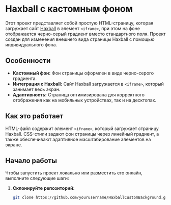 # Haxball с кастомным фоном

Этот проект представляет собой простую HTML-страницу, которая загружает сайт [Haxball](https://haxball.com/play) в элемент `<iframe>`, при этом на фоне отображается черно-серый градиент вместо стандартного поля. Проект создан для изменения внешнего вида страницы Haxball с помощью индивидуального фона.

## Особенности

- **Кастомный фон:** Фон страницы оформлен в виде черно-серого градиента.
- **Интеграция с Haxball:** Сайт Haxball загружается в `<iframe>`, который занимает весь экран.
- **Адаптивность:** Страница оптимизирована для корректного отображения как на мобильных устройствах, так и на десктопах.

## Как это работает

HTML-файл содержит элемент `<iframe>`, который загружает страницу Haxball. CSS-стили задают фон страницы через линейный градиент, а также обеспечивают адаптивное масштабирование элементов на экране.

## Начало работы

Чтобы запустить проект локально или разместить его онлайн, выполните следующие шаги:

1. **Склонируйте репозиторий:**

   ```bash
   git clone https://github.com/yourusername/HaxballCustomBackground.git
